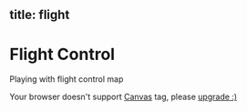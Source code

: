 title: flight
---

# Flight Control

<p>Playing with flight control map</p>

<div class="avoid-markdown">
  <canvas id="airspace" class="dev" width="500px" height="300px">
    <p>Your browser doesn't support <a
    href="http://en.wikipedia.org/wiki/Canvas_element">Canvas</a> tag, please <a
    href="http://www.google.com/chrome/">upgrade :)</a></p>
  </canvas>
</div><!--//.avoid-markdown-->

